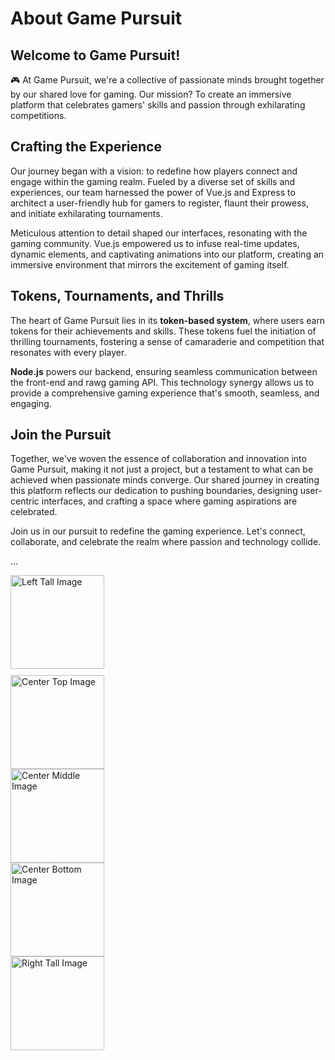 # About Game Pursuit

## Welcome to Game Pursuit!

🎮 At Game Pursuit, we're a collective of passionate minds brought together by our shared love for gaming. Our mission? To create an immersive platform that celebrates gamers' skills and passion through exhilarating competitions.

## **Crafting the Experience**

Our journey began with a vision: to redefine how players connect and engage within the gaming realm. Fueled by a diverse set of skills and experiences, our team harnessed the power of Vue.js and Express to architect a user-friendly hub for gamers to register, flaunt their prowess, and initiate exhilarating tournaments.

Meticulous attention to detail shaped our interfaces, resonating with the gaming community. Vue.js empowered us to infuse real-time updates, dynamic elements, and captivating animations into our platform, creating an immersive environment that mirrors the excitement of gaming itself.

## **Tokens, Tournaments, and Thrills**

The heart of Game Pursuit lies in its **token-based system**, where users earn tokens for their achievements and skills. These tokens fuel the initiation of thrilling tournaments, fostering a sense of camaraderie and competition that resonates with every player.

**Node.js** powers our backend, ensuring seamless communication between the front-end and rawg gaming API. This technology synergy allows us to provide a comprehensive gaming experience that's smooth, seamless, and engaging.

## **Join the Pursuit**

Together, we've woven the essence of collaboration and innovation into Game Pursuit, making it not just a project, but a testament to what can be achieved when passionate minds converge. Our shared journey in creating this platform reflects our dedication to pushing boundaries, designing user-centric interfaces, and crafting a space where gaming aspirations are celebrated.

Join us in our pursuit to redefine the gaming experience. Let's connect, collaborate, and celebrate the realm where passion and technology collide.

...

<div style="display: flex; flex-direction: row;">
  <div style="display: flex; justify-content: center;">
    <div style="display: flex; flex-direction: column; align-items: flex-start">
      <img src="https://i.ibb.co/Kh5TvnY/Game-Pursuit-Image-4.jpg" alt="Left Tall Image" style="width: 150px; height: auto; margin-bottom: 10px;">
      <div style="display: flex; flex-direction: column; align-items: center;">  
        <img src="https://i.ibb.co/pZrHWNY/Game-Pursuit-Image-5.jpg" alt="Center Top Image" style="width: 150px; height: auto;">
        <img src="https://i.ibb.co/hs5g6PB/Game-Pursuit-Image-2.jpg" alt="Center Middle Image" style="width: 150px; height: auto;">
        <img src="https://i.ibb.co/LR10pNJ/Game-Pursuit-Image-3.jpg" alt="Center Bottom Image" style="width: 150px; height: auto;">
      </div>
      <div style="display: flex; flex-direction: column; align-items: flex-end;">
      <img src="https://i.ibb.co/T8gDzxJ/Game-Pursuit-Image.jpg" alt="Right Tall Image" style="width: 150px; height: auto;">
      </div>
    </div>
  </div>
</div>
